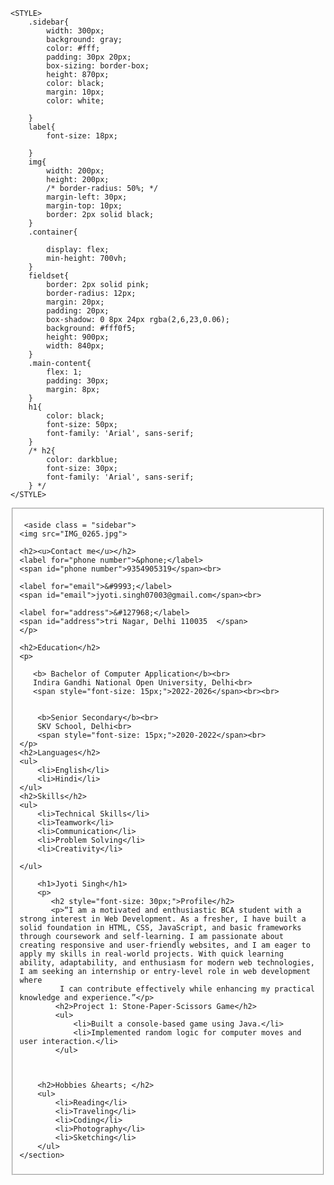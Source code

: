 <!DOCTYPE html>
<html lang="en">
<head>
    <meta charset="UTF-8">
    <meta name="viewport" content="width=device-width, initial-scale=1.0">
    <title>Document</title>

    <STYLE>
        .sidebar{
            width: 300px;
            background: gray;
            color: #fff;
            padding: 30px 20px;
            box-sizing: border-box;
            height: 870px;
            color: black;
            margin: 10px;
            color: white;

        }
        label{
            font-size: 18px;
        
        }
        img{
            width: 200px;
            height: 200px;
            /* border-radius: 50%; */
            margin-left: 30px;
            margin-top: 10px;
            border: 2px solid black;
        }
        .container{

            display: flex;
            min-height: 700vh;
        }
        fieldset{
            border: 2px solid pink;
            border-radius: 12px;
            margin: 20px;
            padding: 20px;
            box-shadow: 0 8px 24px rgba(2,6,23,0.06);
            background: #fff0f5;
            height: 900px;
            width: 840px;
        }
        .main-content{
            flex: 1;
            padding: 30px;
            margin: 8px;
        }
        h1{
            color: black;
            font-size: 50px;
            font-family: 'Arial', sans-serif;
        }
        /* h2{
            color: darkblue;
            font-size: 30px;
            font-family: 'Arial', sans-serif;
        } */
    </STYLE>
</head>

<body>
    <fieldset>
  
<p>
    <div class = "container">

     <aside class = "sidebar"> 
    <img src="IMG_0265.jpg">

    <h2><u>Contact me</u></h2>
    <label for="phone number">&phone;</label>
    <span id="phone number">9354905319</span><br>

    <label for="email">&#9993;</label>
    <span id="email">jyoti.singh07003@gmail.com</span><br>

    <label for="address">&#127968;</label>
    <span id="address">tri Nagar, Delhi 110035  </span>
    </p>

    <h2>Education</h2>
    <p>
        
       <b> Bachelor of Computer Application</b><br>
       Indira Gandhi National Open University, Delhi<br>
       <span style="font-size: 15px;">2022-2026</span><br><br>


        <b>Senior Secondary</b><br>
        SKV School, Delhi<br>
        <span style="font-size: 15px;">2020-2022</span><br>
    </p>
    <h2>Languages</h2>
    <ul>
        <li>English</li>
        <li>Hindi</li>
    </ul>
    <h2>Skills</h2>
    <ul>
        <li>Technical Skills</li>
        <li>Teamwork</li>
        <li>Communication</li>
        <li>Problem Solving</li>
        <li>Creativity</li>
    
    </ul>   
</aside>
    <section class = "main-content">

        <h1>Jyoti Singh</h1>
        <p>
           <h2 style="font-size: 30px;">Profile</h2>
           <p>“I am a motivated and enthusiastic BCA student with a strong interest in Web Development. As a fresher, I have built a solid foundation in HTML, CSS, JavaScript, and basic frameworks through coursework and self-learning. I am passionate about creating responsive and user-friendly websites, and I am eager to apply my skills in real-world projects. With quick learning ability, adaptability, and enthusiasm for modern web technologies, I am seeking an internship or entry-level role in web development where
             I can contribute effectively while enhancing my practical knowledge and experience.”</p>
            <h2>Project 1: Stone-Paper-Scissors Game</h2>
            <ul>
                <li>Built a console-based game using Java.</li>
                <li>Implemented random logic for computer moves and user interaction.</li>
            </ul>
            

           
        <h2>Hobbies &hearts; </h2>
        <ul>
            <li>Reading</li>
            <li>Traveling</li>
            <li>Coding</li>
            <li>Photography</li>
            <li>Sketching</li>
        </ul>
    </section>


</div>
</fieldset>
</body>
</html>
